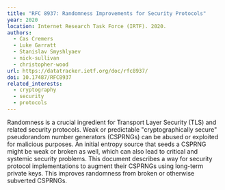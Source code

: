 ```yaml
---
title: "RFC 8937: Randomness Improvements for Security Protocols"
year: 2020
location: Internet Research Task Force (IRTF). 2020.
authors:
  - Cas Cremers
  - Luke Garratt
  - Stanislav Smyshlyaev
  - nick-sullivan
  - christopher-wood
url: https://datatracker.ietf.org/doc/rfc8937/
doi: 10.17487/RFC8937
related_interests:
  - cryptography
  - security
  - protocols
---
```


Randomness is a crucial ingredient for Transport Layer Security (TLS) and related security protocols.  Weak or predictable "cryptographically secure" pseudorandom number generators (CSPRNGs) can be abused or exploited for malicious purposes.  An initial entropy source that seeds a CSPRNG might be weak or broken as well, which can also lead to critical and systemic security problems.  This document describes a way for security protocol implementations to augment their CSPRNGs using long-term private keys.  This improves randomness from broken or otherwise subverted CSPRNGs.
